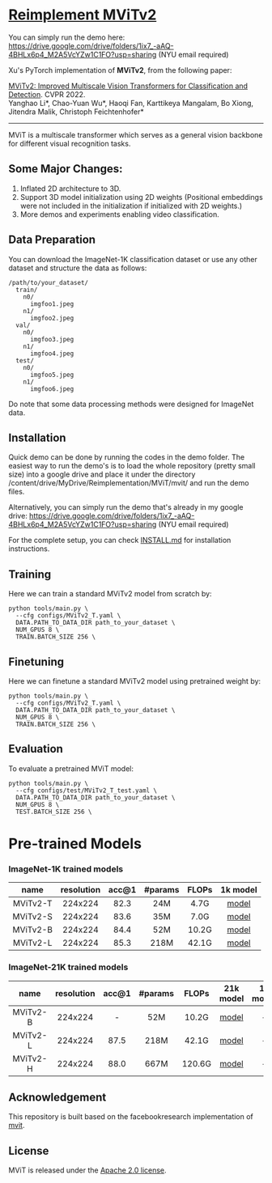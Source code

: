 # [Reimplement MViTv2](https://arxiv.org/abs/2112.01526)

You can simply run the demo here: https://drive.google.com/drive/folders/1ix7_-aAQ-4BHLx6p4_M2A5VcYZw1C1FO?usp=sharing (NYU email required) 

Xu's PyTorch implementation of **MViTv2**, from the following paper:

[MViTv2: Improved Multiscale Vision Transformers for Classification and Detection](https://arxiv.org/abs/2112.01526). CVPR 2022.\
Yanghao Li*, Chao-Yuan Wu*, Haoqi Fan, Karttikeya Mangalam, Bo Xiong, Jitendra Malik, Christoph Feichtenhofer*

---

MViT is a multiscale transformer which serves as a general vision backbone for different visual recognition tasks.

## Some Major Changes: 

1. Inflated 2D architecture to 3D.
2. Support 3D model initialization using 2D weights (Positional embeddings were not included in the initialization if initialized with 2D weights.)
3. More demos and experiments enabling video classification.



## Data Preparation

You can download the ImageNet-1K classification dataset or use any other dataset and structure the data as follows:
```
/path/to/your_dataset/
  train/
    n0/
      imgfoo1.jpeg
    n1/
      imgfoo2.jpeg
  val/
    n0/
      imgfoo3.jpeg
    n1/
      imgfoo4.jpeg
  test/
    n0/
      imgfoo5.jpeg
    n1/
      imgfoo6.jpeg
```

Do note that some data processing methods were designed for ImageNet data.



## Installation

Quick demo can be done by running the codes in the demo folder. The easiest way to run the demo's is to load the whole repository (pretty small size) into a google drive and place it under the directory /content/drive/MyDrive/Reimplementation/MViT/mvit/ and run the demo files.

Alternatively, you can simply run the demo that's already in my google drive: https://drive.google.com/drive/folders/1ix7_-aAQ-4BHLx6p4_M2A5VcYZw1C1FO?usp=sharing (NYU email required) 

For the complete setup, you can check [INSTALL.md](INSTALL.md) for installation instructions.

## Training

Here we can train a standard MViTv2 model from scratch by:
```
python tools/main.py \
  --cfg configs/MViTv2_T.yaml \
  DATA.PATH_TO_DATA_DIR path_to_your_dataset \
  NUM_GPUS 8 \
  TRAIN.BATCH_SIZE 256 \
```

## Finetuning

Here we can finetune a standard MViTv2 model using pretrained weight by:
```
python tools/main.py \
  --cfg configs/MViTv2_T.yaml \
  DATA.PATH_TO_DATA_DIR path_to_your_dataset \
  NUM_GPUS 8 \
  TRAIN.BATCH_SIZE 256 \
```

## Evaluation

To evaluate a pretrained MViT model:
```
python tools/main.py \
  --cfg configs/test/MViTv2_T_test.yaml \
  DATA.PATH_TO_DATA_DIR path_to_your_dataset \
  NUM_GPUS 8 \
  TEST.BATCH_SIZE 256 \
```

# Pre-trained Models
### ImageNet-1K trained models

| name | resolution |acc@1 | #params | FLOPs | 1k model |
|:---:|:---:|:---:|:---:| :---:|:---:|
| MViTv2-T | 224x224 | 82.3 | 24M | 4.7G | [model](https://dl.fbaipublicfiles.com/mvit/mvitv2_models/MViTv2_T_in1k.pyth) |
| MViTv2-S | 224x224 | 83.6 | 35M | 7.0G | [model](https://dl.fbaipublicfiles.com/mvit/mvitv2_models/MViTv2_S_in1k.pyth) |
| MViTv2-B | 224x224 | 84.4 | 52M | 10.2G | [model](https://dl.fbaipublicfiles.com/mvit/mvitv2_models/MViTv2_B_in1k.pyth) |
| MViTv2-L | 224x224 | 85.3 | 218M | 42.1G | [model](https://dl.fbaipublicfiles.com/mvit/mvitv2_models/MViTv2_L_in1k.pyth) |

### ImageNet-21K trained models

| name | resolution |acc@1 | #params | FLOPs | 21k model | 1k model |
|:---:|:---:|:---:|:---:| :---:|:---:|:---:|
| MViTv2-B | 224x224 | - | 52M | 10.2G | [model](https://dl.fbaipublicfiles.com/mvit/mvitv2_models/MViTv2_B_in21k.pyth) | - |
| MViTv2-L | 224x224 | 87.5 | 218M | 42.1G | [model](https://dl.fbaipublicfiles.com/mvit/mvitv2_models/MViTv2_L_in21k.pyth) | - |
| MViTv2-H | 224x224 | 88.0 | 667M | 120.6G | [model](https://dl.fbaipublicfiles.com/mvit/mvitv2_models/MViTv2_H_in21k.pyth) | - |

## Acknowledgement
This repository is built based on the facebookresearch implementation of [mvit](https://github.com/facebookresearch/mvit).

## License
MViT is released under the [Apache 2.0 license](LICENSE).


```

